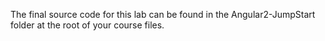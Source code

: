 The final source code for this lab can be found in the Angular2-JumpStart folder at the root of your course files.